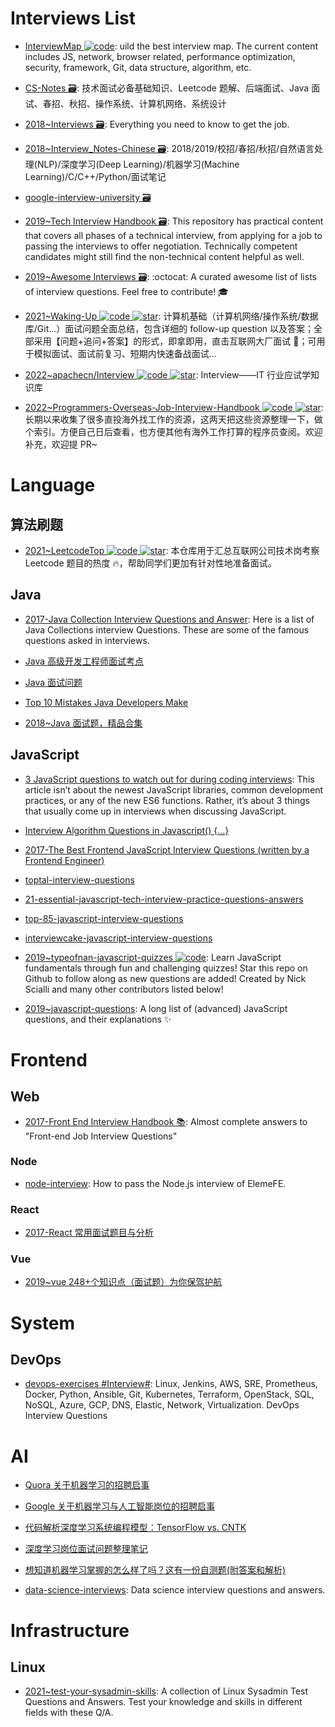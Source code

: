 # Interviews List

- [InterviewMap ![code](https://ng-tech.icu/assets/code.svg)](https://github.com/InterviewMap/InterviewMap): uild the best interview map. The current content includes JS, network, browser related, performance optimization, security, framework, Git, data structure, algorithm, etc.

- [CS-Notes 🗃️](https://github.com/CyC2018/CS-Notes): 技术面试必备基础知识、Leetcode 题解、后端面试、Java 面试、春招、秋招、操作系统、计算机网络、系统设计

- [2018~Interviews 🗃️](https://github.com/kdn251/interviews): Everything you need to know to get the job.

- [2018~Interview_Notes-Chinese 🗃️](https://github.com/imhuay/Interview_Notes-Chinese): 2018/2019/校招/春招/秋招/自然语言处理(NLP)/深度学习(Deep Learning)/机器学习(Machine Learning)/C/C++/Python/面试笔记

- [google-interview-university 🗃️](https://github.com/jwasham/google-interview-university#recursion)

- [2019~Tech Interview Handbook 🗃️](https://github.com/yangshun/tech-interview-handbook): This repository has practical content that covers all phases of a technical interview, from applying for a job to passing the interviews to offer negotiation. Technically competent candidates might still find the non-technical content helpful as well.

- [2019~Awesome Interviews 🗃️](https://github.com/MaximAbramchuck/awesome-interview-questions): :octocat: A curated awesome list of lists of interview questions. Feel free to contribute! 🎓

- [2021~Waking-Up ![code](https://ng-tech.icu/assets/code.svg) ![star](https://img.shields.io/github/stars/wolverinn/Waking-Up)](https://github.com/wolverinn/Waking-Up): 计算机基础（计算机网络/操作系统/数据库/Git...）面试问题全面总结，包含详细的 follow-up question 以及答案；全部采用【问题+追问+答案】的形式，即拿即用，直击互联网大厂面试 🚀；可用于模拟面试、面试前复习、短期内快速备战面试...

- [2022~apachecn/Interview ![code](https://ng-tech.icu/assets/code.svg) ![star](https://img.shields.io/github/stars/apachecn/Interview)](https://github.com/apachecn/Interview): Interview——IT 行业应试学知识库

- [2022~Programmers-Overseas-Job-Interview-Handbook ![code](https://ng-tech.icu/assets/code.svg) ![star](https://img.shields.io/github/stars/eliaszon/Programmers-Overseas-Job-Interview-Handbook)](https://github.com/eliaszon/Programmers-Overseas-Job-Interview-Handbook): 长期以来收集了很多直投海外找工作的资源，这两天把这些资源整理一下，做个索引。方便自己日后查看，也方便其他有海外工作打算的程序员查阅。欢迎补充，欢迎提 PR~

# Language

## 算法刷题

- [2021~LeetcodeTop ![code](https://ng-tech.icu/assets/code.svg) ![star](https://img.shields.io/github/stars/afatcoder/LeetcodeTop)](https://github.com/afatcoder/LeetcodeTop): 本仓库用于汇总互联网公司技术岗考察 Leetcode 题目的热度 🔥，帮助同学们更加有针对性地准备面试。

## Java

- [2017-Java Collection Interview Questions and Answer](https://parg.co/bak): Here is a list of Java Collections interview Questions. These are some of the famous questions asked in interviews.

- [Java 高级开发工程师面试考点](http://www.sanesee.com/article/java-engineer-interview-of-content-tree)

- [Java 面试问题](https://dongchuan.gitbooks.io/java-interview-question/content/java/index.html)

- [Top 10 Mistakes Java Developers Make](http://www.gauravkgupta.com/top-10-mistakes-java-developers-make/)

- [2018~Java 面试题，精品合集](http://www.iocoder.cn/Interview/good-collection/?title)

## JavaScript

- [3 JavaScript questions to watch out for during coding interviews](http://6me.us/JAZ4): This article isn’t about the newest JavaScript libraries, common development practices, or any of the new ES6 functions. Rather, it’s about 3 things that usually come up in interviews when discussing JavaScript.

- [Interview Algorithm Questions in Javascript() {...}](https://github.com/kennymkchan/interview-questions-in-javascript)

- [2017-The Best Frontend JavaScript Interview Questions (written by a Frontend Engineer)](https://parg.co/bIL)

- [toptal-interview-questions](https://www.toptal.com/javascript/interview-questions)
- [21-essential-javascript-tech-interview-practice-questions-answers](https://www.codementor.io/javascript/tutorial/21-essential-javascript-tech-interview-practice-questions-answers)

- [top-85-javascript-interview-questions](http://career.guru99.com/top-85-javascript-interview-questions/)

- [interviewcake-javascript-interview-questions](https://www.interviewcake.com/javascript-interview-questions)

- [2019~typeofnan-javascript-quizzes ![code](https://ng-tech.icu/assets/code.svg)](https://quiz.typeofnan.dev/): Learn JavaScript fundamentals through fun and challenging quizzes! Star this repo on Github to follow along as new questions are added! Created by Nick Scialli and many other contributors listed below!

- [2019~javascript-questions](https://github.com/lydiahallie/javascript-questions): A long list of (advanced) JavaScript questions, and their explanations ✨

# Frontend

## Web

- [2017-Front End Interview Handbook 📚](https://github.com/yangshun/front-end-interview-handbook): Almost complete answers to "Front-end Job Interview Questions"

### Node

- [node-interview](https://github.com/ElemeFE/node-interview): How to pass the Node.js interview of ElemeFE.

### React

- [2017-React 常用面试题目与分析](https://zhuanlan.zhihu.com/p/24856035)

### Vue

- [2019~vue 248+个知识点（面试题）为你保驾护航](https://zhuanlan.zhihu.com/p/71229672)

# System

## DevOps

- [devops-exercises #Interview#](https://github.com/bregman-arie/devops-exercises): Linux, Jenkins, AWS, SRE, Prometheus, Docker, Python, Ansible, Git, Kubernetes, Terraform, OpenStack, SQL, NoSQL, Azure, GCP, DNS, Elastic, Network, Virtualization. DevOps Interview Questions

# AI

- [Quora 关于机器学习的招聘启事](https://www.quora.com/careers/technical_lead_machine_learning)

- [Google 关于机器学习与人工智能岗位的招聘启事](https://www.google.com/about/careers/search?_ga=1.89288795.153537653.1473158707#!t=jo&jid=28625001&)

- [代码解析深度学习系统编程模型：TensorFlow vs. CNTK](http://geek.csdn.net/news/detail/62429)

- [深度学习岗位面试问题整理笔记](https://zhuanlan.zhihu.com/p/25005808)

- [想知道机器学习掌握的怎么样了吗？这有一份自测题(附答案和解析)](https://yq.aliyun.com/articles/64929)

- [data-science-interviews](https://github.com/alexeygrigorev/data-science-interviews): Data science interview questions and answers.

# Infrastructure

## Linux

- [2021~test-your-sysadmin-skills](https://github.com/trimstray/test-your-sysadmin-skills): A collection of Linux Sysadmin Test Questions and Answers. Test your knowledge and skills in different fields with these Q/A.
